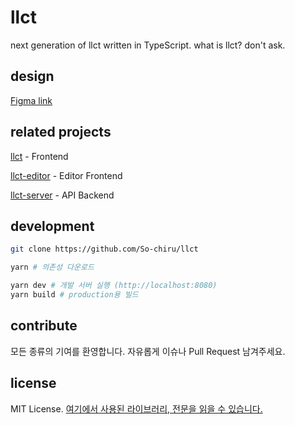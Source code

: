 # llct

next generation of llct written in TypeScript. what is llct? don't ask.

## design

[Figma link](https://www.figma.com/file/y2XT4hDU090ISuXt9ZtcGB/LLCT---Love-Live-Call-Table?node-id=576%3A350)

## related projects

[llct](https://github.com/So-chiru/llct) - Frontend

[llct-editor](https://github.com/So-chiru/llct-editor) - Editor Frontend

[llct-server](https://github.com/So-chiru/llct-server) - API Backend

## development

```sh
git clone https://github.com/So-chiru/llct

yarn # 의존성 다운로드

yarn dev # 개발 서버 실행 (http://localhost:8080)
yarn build # production용 빌드
```

## contribute

모든 종류의 기여를 환영합니다. 자유롭게 이슈나 Pull Request 남겨주세요.

## license

MIT License. [여기에서 사용된 라이브러리, 전문을 읽을 수 있습니다.](https://github.com/So-chiru/llct/blob/master/LICENSE)
